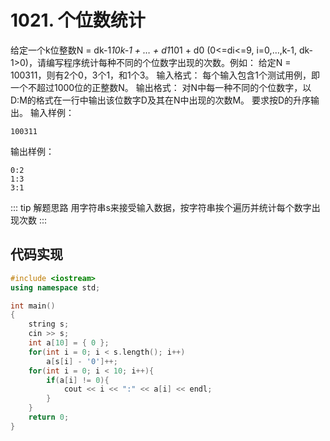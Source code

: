 # 1021. 个位数统计
给定一个k位整数N = dk-1*10k-1 + … + d1*101 + d0 (0<=di<=9, i=0,…,k-1, dk-1>0)，请编写程序统计每种不同的个位数字出现的次数。例如：
给定N = 100311，则有2个0，3个1，和1个3。
输入格式：
每个输入包含1个测试用例，即一个不超过1000位的正整数N。
输出格式：
对N中每一种不同的个位数字，以D:M的格式在一行中输出该位数字D及其在N中出现的次数M。
要求按D的升序输出。
输入样例：
```
100311
```
输出样例：
```
0:2
1:3
3:1
```
::: tip 解题思路
用字符串s来接受输入数据，按字符串挨个遍历并统计每个数字出现次数
:::

## 代码实现
```cpp
#include <iostream>
using namespace std;

int main()
{
    string s;
    cin >> s;
    int a[10] = { 0 };
    for(int i = 0; i < s.length(); i++)
        a[s[i] - '0']++;
    for(int i = 0; i < 10; i++){
        if(a[i] != 0){
            cout << i << ":" << a[i] << endl;
        }
    }
    return 0;
}
```
